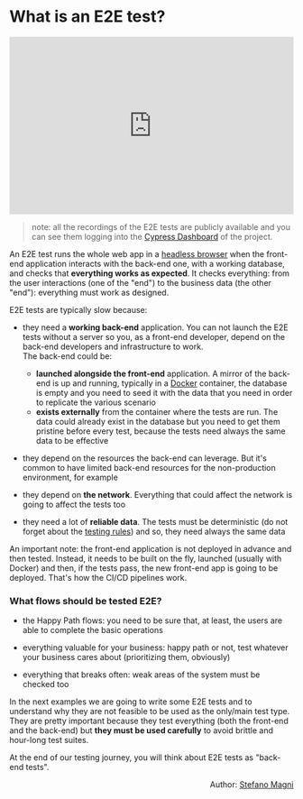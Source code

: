 # What is an E2E test?

<iframe width="100%" height="315" src="https://www.youtube.com/embed/gdly-oU72X0?rel=0" frameborder="0" allow="accelerometer; autoplay; encrypted-media; gyroscope; picture-in-picture" allowfullscreen></iframe>

<br />

> note: all the recordings of the E2E tests are publicly available and you can see them logging into the [Cypress Dashboard](https://dashboard.cypress.io/#/projects/jdiekj/runs) of the project.

An E2E test runs the whole web app in a [headless browser](headless-browser.md) when the front-end application interacts with the back-end one, with a working database, and checks that **everything works as expected**. It checks everything: from the user interactions (one of the "end") to the business data (the other "end"): everything must work as designed.

E2E tests are typically slow because:

- they need a **working back-end** application. You can not launch the E2E tests without a server so you, as a front-end developer, depend on the back-end developers and infrastructure to work.
  <br />
  The back-end could be:

  - **launched alongside the front-end** application. A mirror of the back-end is up and running, typically in a [Docker](https://www.docker.com) container, the database is empty and you need to seed it with the data that you need in order to replicate the various scenario
  - **exists externally** from the container where the tests are run. The data could already exist in the database but you need to get them pristine before every test, because the tests need always the same data to be effective

- they depend on the resources the back-end can leverage. But it's common to have limited back-end resources for the non-production environment, for example

- they depend on **the network**. Everything that could affect the network is going to affect the tests too

- they need a lot of **reliable data**. The tests must be deterministic (do not forget about the [testing rules](testing-rules.md#deterministic-tests)) and so, they need always the same data

An important note: the front-end application is not deployed in advance and then tested. Instead, it needs to be built on the fly, launched (usually with Docker) and then, if the tests pass, the new front-end app is going to be deployed. That's how the CI/CD pipelines work.

### What flows should be tested E2E?

- the Happy Path flows: you need to be sure that, at least, the users are able to complete the basic operations

- everything valuable for your business: happy path or not, test whatever your business cares about (prioritizing them, obviously)

- everything that breaks often: weak areas of the system must be checked too

In the next examples we are going to write some E2E tests and to understand why they are not feasible to be used as the only/main test type. They are pretty important because they test everything (both the front-end and the back-end) but **they must be used carefully** to avoid brittle and hour-long test suites.

At the end of our testing journey, you will think about E2E tests as "back-end tests".

<p style='text-align: right;'>Author: <a href="about-us.md#stefano-magni">Stefano Magni</a></p>
